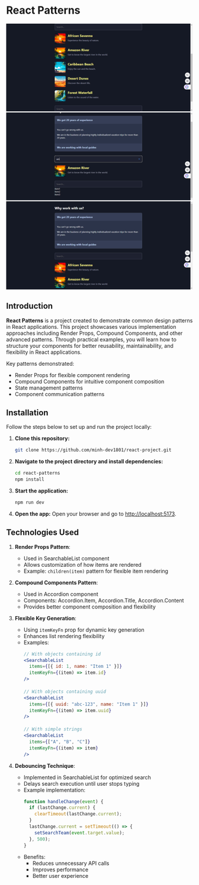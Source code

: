 # React Patterns

![Demo 1](./public/1.png)
![Demo 2](./public/2.png)
![Demo 3](./public/3.png)

## Introduction

**React Patterns** is a project created to demonstrate common design patterns in React applications. This project showcases various implementation approaches including Render Props, Compound Components, and other advanced patterns. Through practical examples, you will learn how to structure your components for better reusability, maintainability, and flexibility in React applications.

Key patterns demonstrated:

- Render Props for flexible component rendering
- Compound Components for intuitive component composition
- State management patterns
- Component communication patterns

## Installation

Follow the steps below to set up and run the project locally:

1. **Clone this repository:**
   ```bash
   git clone https://github.com/minh-dev1801/react-project.git
   ```
2. **Navigate to the project directory and install dependencies:**
   ```bash
   cd react-patterns
   npm install
   ```
3. **Start the application:**
   ```bash
   npm run dev
   ```
4. **Open the app:**
   Open your browser and go to [http://localhost:5173](http://localhost:5173).

## Technologies Used

1. **Render Props Pattern**: 
   - Used in SearchableList component
   - Allows customization of how items are rendered
   - Example: `children(item)` pattern for flexible item rendering

2. **Compound Components Pattern**: 
   - Used in Accordion component
   - Components: Accordion.Item, Accordion.Title, Accordion.Content
   - Provides better component composition and flexibility

3. **Flexible Key Generation**:
   - Using `itemKeyFn` prop for dynamic key generation
   - Enhances list rendering flexibility
   - Examples:
     ```jsx
     // With objects containing id
     <SearchableList 
       items={[{ id: 1, name: "Item 1" }]} 
       itemKeyFn={(item) => item.id}
     />

     // With objects containing uuid
     <SearchableList 
       items={[{ uuid: "abc-123", name: "Item 1" }]} 
       itemKeyFn={(item) => item.uuid}
     />

     // With simple strings
     <SearchableList 
       items={["A", "B", "C"]} 
       itemKeyFn={(item) => item}
     />
     ```

4. **Debouncing Technique**:
   - Implemented in SearchableList for optimized search
   - Delays search execution until user stops typing
   - Example implementation:
     ```jsx
     function handleChange(event) {
       if (lastChange.current) {
         clearTimeout(lastChange.current);
       }
       lastChange.current = setTimeout(() => {
         setSearchTeam(event.target.value);
       }, 500);
     }
     ```
   - Benefits:
     - Reduces unnecessary API calls
     - Improves performance
     - Better user experience
